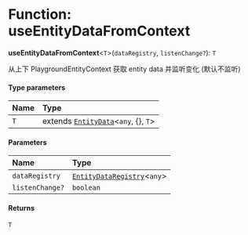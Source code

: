 # Function: useEntityDataFromContext

**useEntityDataFromContext**<`T`>(`dataRegistry`, `listenChange?`): `T`

从上下 PlaygroundEntityContext 获取 entity data 并监听变化 (默认不监听)

#### Type parameters

| Name | Type |
| :------ | :------ |
| `T` | extends [`EntityData`](/auto-docs/fixed-layout-editor/classes/EntityData.md)<`any`, {}, `T`> |

#### Parameters

| Name | Type |
| :------ | :------ |
| `dataRegistry` | [`EntityDataRegistry`](/auto-docs/fixed-layout-editor/interfaces/EntityDataRegistry.md)<`any`> |
| `listenChange?` | `boolean` |

#### Returns

`T`
